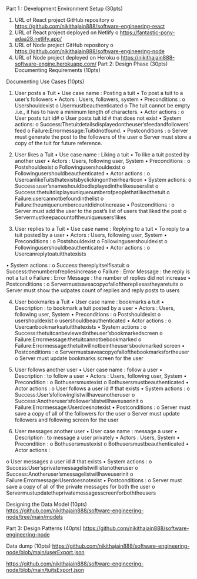 Part 1 : Development Environment Setup (30pts)

1. URL of React project GitHub repository
o https://github.com/nikithajain888/software-engineering-react
2. URL of React project deployed on Netlify
o https://fantastic-pony-adaa28.netlify.app/
3. URL of Node project GitHub repository
o https://github.com/nikithajain888/software-engineering-node
4. URL of Node project deployed on Heroku
o https://nikithajain888-software-engine.herokuapp.com/
Part 2: Design Phase (30pts) Documenting Requirements (10pts)
                              
Documenting Use Cases (10pts)

1. User posts a Tuit
• Use case name : Posting a tuit
• To post a tuit to a user’s followers
• Actors : Users, followers, system
• Preconditions :
o Usershouldexist
o Usermustbeauthenticated
o The tuit cannot be empty .i.e., it has to have a minimum length of
characters.
• Actor actions :
o User posts tuit id#
o User posts tuit id # that does not exist • System actions:
o Success:Thetuitdetailsdisplayedontheuser’sfeedandfollowers’ feed
o Failure:Errormessage:Tuitidnotfound. • Postconditions :
o Server must generate the post to the followers of the user o Server must store a copy of the tuit for future reference.


2. User likes a Tuit
• Use case name : Liking a tuit
• To like a tuit posted by another user
• Actors : Users, following user, System
• Preconditions :
o Postshouldexist
o Followingusershouldexist
o Followingusershouldbeauthenticated
• Actor actions :
o UsercanlikeTuitsthatexistsbyclickingontheirhearticon
• System actions:
o Success:user’snameshouldbedisplayedinthelikesuserslist
o Success:thetuitdisplaysuniquenumberofpeoplethatlikedthetuit o Failure:usercannotbefoundinthelist
o Failure:theuniquenumbercountdidnotincrease
• Postconditions :
o Server must add the user to the post’s list of users that liked the post o Servermustkeepacountoftheuniqueusers’likes


3. User replies to a Tuit
• Use case name : Replying to a tuit
• To reply to a tuit posted by a user
• Actors : Users, following user, System
• Preconditions :
o Postshouldexist
o Followingusershouldexist
o Followingusershouldbeauthenticated
• Actor actions :
o Usercanreplytoatuitthatexists

• System actions :
o Success:thereplyitselfisatuit
o Success:thenumberofrepliesincrease
o Failure : Error Message : the reply is not a tuit
o Failure : Error Message : the number of replies did not increase
• Postconditions :
o Servermustsaveacopyofalloftherepliesastheyaretuits
o Server must show the udpates count of replies and reply posts to
users 


4. User bookmarks a Tuit
• User case name : bookmarks a tuit
• Description : to bookmark a tuit posted by a user
• Actors : Users, following user, System
• Preconditions :
o Postshouldexist
o usershouldexist
o usershouldbeauthenticated
• Actor actions :
o Usercanbookmarksatuitthatexists
• System actions :
o Success:thetuitcanbeviewedintheuser’sbookmarkedscreen
o Failure:Errormessage:thetuitcannotbebookmarked
o Failure:Errormessage:thetuitwillnotbeintheuser’sbookmarked
screen
• Postconditions :
o Servermustsaveacopyofallofthebookmarksfortheuser o Server must update bookmarks screen for the user


5. User follows another user
• User case name : follow a user
• Description : to follow a user
• Actors : Users, following user, System
• Precondition :
o Bothusersmustexist
o Bothusersmustbeauthenticated
• Actor actions :
o User follows a user id # that exists
• System actions :
o Success:User’sfollowinglistwillhaveanotheruser
o Success:Anotheruser’sfollower’slistwillhaveuserinit o Failure:Errormessage:Userdoesnotexist
• Postconditions :
o Server must save a copy of all of the followers for the user
o Server must update followers and following screen for the user


6. User messages another user
• User case name : message a user
• Description : to message a user privately
• Actors : Users, System
• Precondition :
o Bothusersmustexist
o Bothusersmustbeauthenticated
• Actor actions :

o User messages a user id # that exists
• System actions :
o Success:User’sprivatemessagelistwilllistanotheruser o Success:Anotheruser’smessagelistwillhaveuserinit o Failure:Errormessage:Userdoesnotexist
• Postconditions :
o Server must save a copy of all of the private messages for both the
user
o Servermustupdatetheprivatemessagesscreenforboththeusers



Designing the Data Model (10pts)
https://github.com/nikithajain888/software-engineering-node/tree/main/models

Part 3: Design Patterns (40pts)
https://github.com/nikithajain888/software-engineering-node

Data dump (10pts)
https://github.com/nikithajain888/software-engineering-node/blob/main/userExport.json

https://github.com/nikithajain888/software-engineering-node/blob/main/tuitsExport.json
